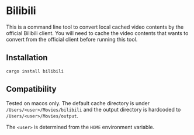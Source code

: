 # Bilibili

This is a command line tool to convert local cached video contents by the official Bilibili client.
You will need to cache the video contents that wants to convert from the official client before running this tool.

## Installation

```
cargo install bilibili
```

## Compatibility

Tested on macos only.
The default cache directory is under `/Users/<user>/Movies/bilibili` and the output directory
is hardcoded to `/Users/<user>/Movies/output`.

The ``<user>`` is determined from the ``HOME`` environment variable.
